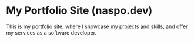 # My Portfolio Site (naspo.dev)

This is my portfolio site, where I showcase my projects and skills, and offer my services as a software developer.
